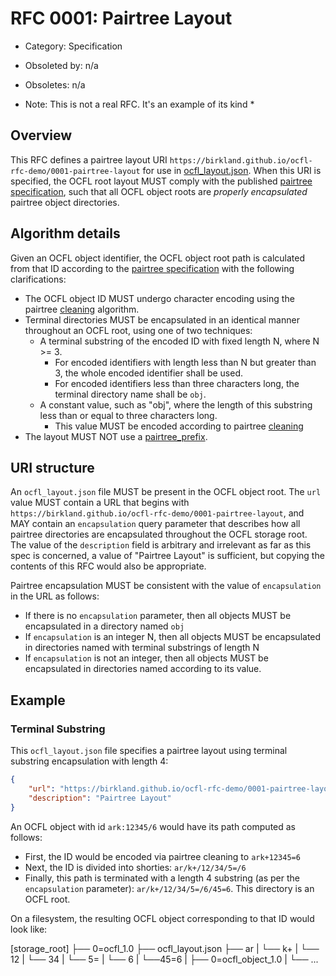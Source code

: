 # RFC 0001: Pairtree Layout

* Category: Specification
* Obsoleted by: n/a
* Obsoletes: n/a

* Note:  This is not a real RFC.  It's an example of its kind *

## Overview

This RFC defines a pairtree layout URI `https://birkland.github.io/ocfl-rfc-demo/0001-pairtree-layout` for use in [ocfl_layout.json](https://ocfl.io/draft/spec/#root-structure).  When this URI is specified, the OCFL root layout MUST comply with the published [pairtree specification](https://tools.ietf.org/html/draft-kunze-pairtree-01), such that all
OCFL object roots are _properly encapsulated_ pairtree object directories.  

## Algorithm details

Given an OCFL object identifier, the OCFL object root path is calculated from that ID according to the [pairtree specification](https://tools.ietf.org/html/draft-kunze-pairtree-01) with the following clarifications:

* The OCFL object ID MUST undergo character encoding using the pairtree [cleaning](https://tools.ietf.org/html/draft-kunze-pairtree-00#section-3) algorithm.
* Terminal directories MUST be encapsulated in an identical manner throughout an OCFL root, using one of two techniques:
  * A terminal substring of the encoded ID with fixed length N, where N >= 3.
    * For encoded identifiers with length less than N but greater than 3, the whole encoded identifier shall be used.
    * For encoded identifiers less than three characters long, the terminal directory name shall be `obj`.
  * A constant value, such as "obj", where the length of this substring less than or equal to three characters long.
    * This value MUST be encoded according to pairtree [cleaning](https://tools.ietf.org/html/draft-kunze-pairtree-00#section-3)
* The layout MUST NOT use a [pairtree_prefix](https://tools.ietf.org/html/draft-kunze-pairtree-00#section-4).

## URI structure

An `ocfl_layout.json` file MUST be present in the OCFL object root.  The `url` value MUST contain a URL that begins with `https://birkland.github.io/ocfl-rfc-demo/0001-pairtree-layout`, and MAY contain an `encapsulation` query parameter that describes how all pairtree directories are encapsulated throughout the OCFL storage root.  The value
of the `description` field is arbitrary and irrelevant as far as this spec is concerned, a value of "Pairtree Layout" is sufficient, but copying the contents of this RFC
would also be appropriate.

Pairtree encapsulation MUST be consistent with the value of `encapsulation` in the URL as follows:

* If there is no `encapsulation` parameter, then all objects MUST be encapsulated in a directory named `obj`
* If `encapsulation` is an integer N, then all objects MUST be encapsulated in directories named with terminal substrings of length N
* If `encapsulation` is not an integer, then all objects MUST be encapsulated in directories named according to its value.

## Example

### Terminal Substring

This `ocfl_layout.json` file specifies a pairtree layout using terminal substring encapsulation with length 4:

```json
{
    "url": "https://birkland.github.io/ocfl-rfc-demo/0001-pairtree-layout?encapsulation=4",
    "description": "Pairtree Layout"
}
```

An OCFL object with id `ark:12345/6` would have its path computed as follows:

* First, the ID would be encoded via pairtree cleaning to `ark+12345=6`
* Next, the ID is divided into shorties:  `ar/k+/12/34/5=/6`
* Finally, this path is terminated with a length 4 substring (as per the `encapsulation` parameter): `ar/k+/12/34/5=/6/45=6`.  This directory is an OCFL root.  

On a filesystem, the resulting OCFL object corresponding to that ID would look like:

[storage_root]
                ├── 0=ocfl_1.0
                ├── ocfl_layout.json
                ├── ar
                |   └── k+
                |       └── 12
                |           └── 34
                |               └── 5=
                |                   └── 6
                |                       └──45=6
                |                           ├── 0=ocfl_object_1.0
                |                           └── ...
